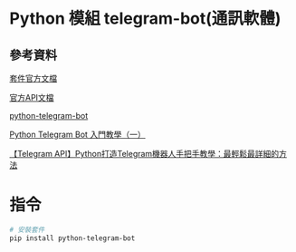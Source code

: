 # Python 模組 telegram-bot(通訊軟體)

## 參考資料

[套件官方文檔](https://python-telegram-bot.readthedocs.io/en/stable/)

[官方API文檔](https://core.telegram.org/bots/api)

[python-telegram-bot](https://pypi.org/project/python-telegram-bot/)

[Python Telegram Bot 入門教學（一）](https://matters.news/@MeowMeow/python-telegram-bot-%E5%85%A5%E9%96%80%E6%95%99%E5%AD%B8-%E4%B8%80-bafyreiec3ydpasl5s336uiaoeqwmhuh7c7bjnmkxkcf4qnalxhbiz7pdre)

[【Telegram API】Python打造Telegram機器人手把手教學：最輕鬆最詳細的方法](https://pixnashpython.pixnet.net/blog/post/32391757-%E3%80%90telegram-api%E3%80%91python%E6%89%93%E9%80%A0telegrame%E6%A9%9F%E5%99%A8%E4%BA%BA%E6%89%8B%E6%8A%8A%E6%89%8B%E6%95%99)


# 指令

```bash
# 安裝套件
pip install python-telegram-bot
```